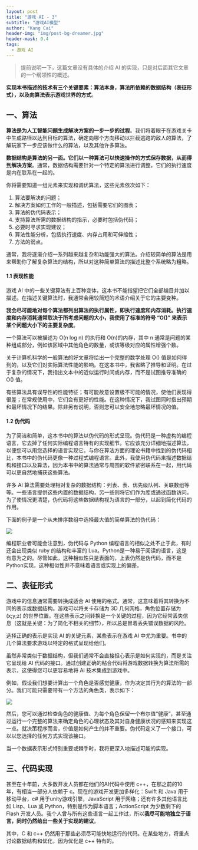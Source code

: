 ```yaml
---
layout: post
title: "游戏 AI - 3"
subtitle: "游戏AI模型"
author: "Kang Cai"
header-img: "img/post-bg-dreamer.jpg"
header-mask: 0.4
tags:
  - 游戏 AI
---
```


> 提前说明一下，这篇文章没有具体的介绍 AI 的实现，只是对后面其它文章的一个纲领性的概述。

**实现本书描述的技术有三个关键要素：算法本身，算法所依赖的数据结构（表征形式），以及向算法表示游戏世界的方式**。

## 一、算法

**算法是为人工智能问题生成解决方案的一步一步的过程**。我们将着眼于在游戏关卡中生成路径以达到目标的算法，确定向哪个方向移动以拦截逃跑的敌人的算法，了解玩家下一步应该做什么的算法，以及其他许多算法。

**数据结构是算法的另一面。它们以一种算法可以快速操作的方式保存数据，从而得到解决方案**。通常，数据结构需要针对一个特定的算法进行调整，它们的执行速度是内在联系在一起的。

你将需要知道一组元素来实现和调优算法，这些元素依次如下：

1. 算法要解决的问题；
2. 解决方案如何工作的一般描述，包括需要它们的图表；
3. 算法的伪代码表示；
4. 支持算法所需的数据结构的指示，必要时包括伪代码；
5. 必要时寻求实现建议；
6. 算法性能分析，包括执行速度、内存占用和可伸缩性；
7. 方法的弱点。

通常，我将逐渐介绍一系列越来越复杂和功能强大的算法。介绍较简单的算法是用来帮助你了解复杂算法的结构，所以对这种简单算法的描述比整个系统略为粗略。

#### 1.1 表现性能

游戏 AI 中的一些关键算法有上百种变体，这本书不能指望把它们全部编目并加以描述。在描述关键算法时，我通常会用较简短的术语介绍关于它的主要变种。

**我会尽可能地对每个算法都列出算法的执行属性，即执行速度和内存消耗。执行速度和内存消耗通常取决于所考虑问题的大小，我使用了标准的符号 “O()” 来表示某个问题大小下的主要复杂度**。

一个算法可以被描述为 O(n log n) 的执行和 O(n)的内存，其中 n 通常是问题的某种组成部分，例如该区域中其他角色的数量，或该等级对应的属性增强个数。

关于计算机科学的一般算法的好文章将给出一个完整的数学处理 O() 值是如何得到的，以及它们对实际算法性能的影响。在这本书中，我省略了推导和证明。在过于复杂的情况下，我指出文本中的近似运行时间或内存，而不是试图推导准确的 O() 值。

有些算法具有误导性的性能特征；有可能故意设置极不可能的情况，使他们表现得很差；在常规使用中，它们会有更好的性能。在这种情况下，我试图同时指出预期和最坏情况下的结果。除非另有说明，否则您可以安全地忽略最坏情况的值。

#### 1.2 伪代码

为了简洁和简单，这本书中的算法以伪代码的形式呈现。伪代码是一种虚构的编程语言，它去掉了任何实际编程语言特有的实现细节。它应该充分详细地描述算法，以便您可以用您选择的语言实现它。与你在算法方面的理论书籍中找到的伪代码相比，本书中的伪代码更像一种过程式编程语言。此外，我使用伪代码来描述数据结构和接口以及算法，因为本书中的算法通常与周围的软件紧密联系在一起，用代码可以更自然地捕获这些算法。

许多 AI 算法需要处理相对复杂的数据结构：列表、表、优先级队列、关联数组等等。一些语言提供这些内置的数据结构，另一些则将它们作为库或通过函数访问。为了使情况更清楚，伪代码将这些数据结构视为语言的一部分，以起到简化代码的作用。

下面的例子是一个从未排序数组中选择最大值的简单算法的伪代码：

<img src="https://kangcai.github.io/img/in-post/post-gameai/3.1.PNG"/>

编程职业者可能会注意到，伪代码与 Python 编程语言的相似之处不止于此，有时还会出现类似 ruby 的结构和丰富的 Lua。Python是一种易于阅读的语言，这是有意为之的。尽管如此，这种相似性只是表面的，上表仍然是伪代码，而不是Python实现，这种相似性并不意味着语言或实现上的偏差。

## 二、表征形式

游戏中的信息通常需要转换成适合 AI 使用的格式。通常，这意味着将其转换为不同的表示或数据结构。游戏可以将关卡存储为 3D 几何网格，角色位置存储为 (x;y;z) 的世界位置。在这些表示之间转换是一个关键的过程，因为它经常丢失信息（这就是关键：为了简化不相关的细节），所以总是冒着丢失错误数据的风险。

选择正确的表示是实现 AI 的关键元素，某些表示在游戏 AI 中尤为重要。书中的几个算法要求游戏以特定的格式呈现给他们。

虽然非常类似于数据结构，但我们通常不会直接担心表示是如何实现的，而是关注它呈现给 AI 代码的接口。通过创建正确的粘合代码将游戏数据转换为算法所需的表示，这使得您可以更容易地将 AI 技术集成到游戏中。

例如，假设我们想要计算出一个角色是否感觉健康，作为决定其行为的算法的一部分。我们可能只需要带有一个方法的角色类，表示如下：

<img src="https://kangcai.github.io/img/in-post/post-gameai/3.2.PNG"/>

然后，您可以通过检查角色的健康值、为每个角色保留一个布尔值“健康”，甚至通过运行一个完整的算法来确定角色的心理状态及其对自身健康状况的感知来实现这一点。就决策程序而言，价值是如何产生的并不重要。伪代码定义了一个接口，可以以您选择的任何方式实现该接口。

当一个数据表示形式特别重要或棘手时，我将更深入地描述可能的实现。

## 三、代码实现

甚至在十年前，大多数开发人员都在他们的AI代码中使用 c++，在那之前的10年，有相当一部分人依赖于 c。现在的游戏开发更加多样化：Swift 和 Java 用于移动平台，c# 用于unity游戏引擎，JavaScript 用于网络；还有许多其他语言比如 Lisp、Lua 或 Python，特别是作为脚本语言；ActionScript 为少数剩下的 Flash 开发人员。我个人曾与所有这些语言一起工作过，所以**我尽可能地独立于语言，同时仍然给出一些关于实现的建议**。

其中，C 和 c++ 仍然用于那些必须尽可能快地运行的代码。在某些地方，将重点讨论数据结构和优化，因为优化是 c++ 特有的。